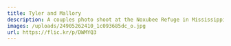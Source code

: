 ```yaml
---
title: Tyler and Mallory
description: A couples photo shoot at the Noxubee Refuge in Mississippi.
images: /uploads/24905262410_1c093685dc_o.jpg
url: https://flic.kr/p/DWMYQ3
---
```

